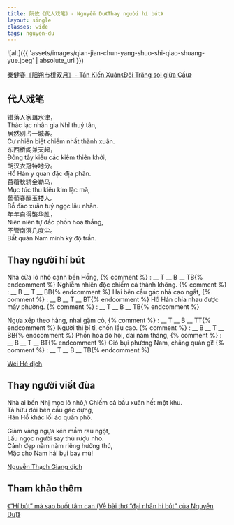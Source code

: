 ```yaml
---
title: 阮攸《代人戏笔》- Nguyễn Du《Thay người hí bút》
layout: single
classes: wide
tags: nguyen-du
---
```


![alt]({{ 'assets/images/qian-jian-chun-yang-shuo-shi-qiao-shuang-yue.jpeg' | absolute_url }})
> <cite>
<a target="_blank" href="http://www.360doc.com/content/17/0323/15/596044_639466884.shtml">
秦健春《阳朔市桥双月》- Tần Kiến Xuân《Đôi Trăng soi giữa Cầu》
</a>
</cite>


## 代人戏笔
错落人家珥水津，\
Thác lạc nhân gia Nhĩ thuỷ tân,\
居然别占一城春。\
Cư nhiên biệt chiếm nhất thành xuân.\
东西桥阁兼天起，\
Đông tây kiều các kiêm thiên khởi,\
胡汉衣冠特地分。\
Hồ Hán y quan đặc địa phân.\
苜蓿秋骄金勒马，\
Mục túc thu kiêu kim lặc mã,\
葡萄春醉玉楼人。\
Bồ đào xuân tuý ngọc lâu nhân.\
年年自得繁华胜，\
Niên niên tự đắc phồn hoa thắng,\
不管南溟几度尘。\
Bất quản Nam minh kỷ độ trần.

## Thay người hí bút
Nhà cửa lô nhô cạnh bến Hồng,
{% comment %} : __ T __ B __ TB{% endcomment %}
Nghiễm nhiên độc chiếm cả thành không.
{% comment %} : __ B __ T __ BB{% endcomment %}
Hai bên cầu gác nhà cao ngất,
{% comment %} : __ B __ T __ BT{% endcomment %}
Hồ Hán chia nhau được mấy phường.
{% comment %} : __ T __ B __ TB{% endcomment %}

Ngựa xếp theo hàng, nhai gặm cỏ,
{% comment %} : __ T __ B __ TT{% endcomment %}
Người thì bí tỉ, chốn lầu cao.
{% comment %} : __ B __ T __ BB{% endcomment %}
Phồn hoa đô hội, dài năm tháng,
{% comment %} : __ B __ T __ BT{% endcomment %}
Gió bụi phương Nam, chẳng quản gì!
{% comment %} : __ T __ B __ TB{% endcomment %}

> <cite>
<a target="_blank" href="https://wei-he.xyz">Wéi Hé dịch</a>
</cite>

## Thay người viết đùa
Nhà ai bến Nhị mọc lô nhô,\ 
Chiếm cả bầu xuân hết một khu.\
Tả hữu đôi bên cầu gác dựng,\
Hán Hồ khác lối áo quần phô.

Giàm vàng ngựa kén mầm rau ngột,\
Lầu ngọc người say thú rượu nho.\
Cảnh đẹp năm năm riêng hưởng thú,\
Mặc cho Nam hải bụi bay mù!

> <cite>
<a target="_blank" href="https://www.thivien.net/Nguy%E1%BB%85n-Th%E1%BA%A1ch-Giang/author-CvAZUU0eLlYNISop-HkZqA">
Nguyễn Thạch Giang dịch
</a>
</cite>

## Tham khảo thêm
<a target="_blank" href="https://vanviet.info/nghien-cuu-phe-binh/h-bt-m-sao-buot-tm-can-ve-bi-tho-dai-nhn-h-bt-cua-nguyen-du/">
《“Hí bút” mà sao buốt tâm can (Về bài thơ “đại nhân hí bút” của Nguyễn Du)》
</a>